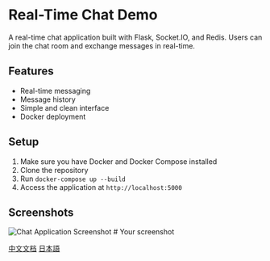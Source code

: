 # Real-Time Chat Demo

A real-time chat application built with Flask, Socket.IO, and Redis. Users can join the chat room and exchange messages in real-time.

## Features
- Real-time messaging
- Message history
- Simple and clean interface
- Docker deployment

## Setup
1. Make sure you have Docker and Docker Compose installed
2. Clone the repository
3. Run `docker-compose up --build`
4. Access the application at `http://localhost:5000`

## Screenshots
![Chat Application Screenshot](chat_app_screenshot.png)  # Your screenshot

[中文文档](README_CN.md)
[日本語](README_JA.md) 